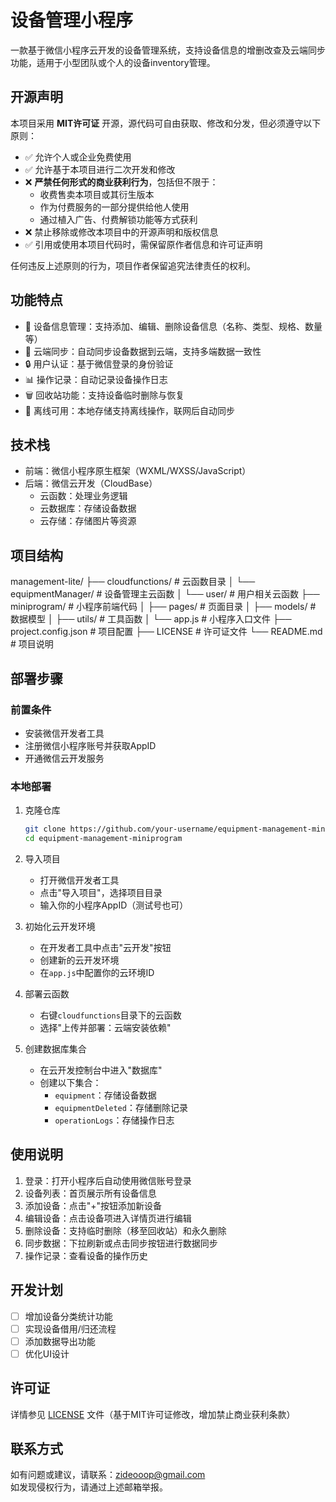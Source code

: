 # 设备管理小程序

一款基于微信小程序云开发的设备管理系统，支持设备信息的增删改查及云端同步功能，适用于小型团队或个人的设备inventory管理。

## 开源声明

本项目采用 **MIT许可证** 开源，源代码可自由获取、修改和分发，但必须遵守以下原则：
- ✅ 允许个人或企业免费使用
- ✅ 允许基于本项目进行二次开发和修改
- ❌ **严禁任何形式的商业获利行为**，包括但不限于：
  - 收费售卖本项目或其衍生版本
  - 作为付费服务的一部分提供给他人使用
  - 通过植入广告、付费解锁功能等方式获利
- ❌ 禁止移除或修改本项目中的开源声明和版权信息
- ✅ 引用或使用本项目代码时，需保留原作者信息和许可证声明

任何违反上述原则的行为，项目作者保留追究法律责任的权利。

## 功能特点

- 📱 设备信息管理：支持添加、编辑、删除设备信息（名称、类型、规格、数量等）
- 🔄 云端同步：自动同步设备数据到云端，支持多端数据一致性
- 🔒 用户认证：基于微信登录的身份验证
- 📊 操作记录：自动记录设备操作日志
- 🗑️ 回收站功能：支持设备临时删除与恢复
- 🚀 离线可用：本地存储支持离线操作，联网后自动同步

## 技术栈

- 前端：微信小程序原生框架（WXML/WXSS/JavaScript）
- 后端：微信云开发（CloudBase）
  - 云函数：处理业务逻辑
  - 云数据库：存储设备数据
  - 云存储：存储图片等资源

## 项目结构
management-lite/
├── cloudfunctions/           # 云函数目录
│   └── equipmentManager/     # 设备管理主云函数
│   └── user/                 # 用户相关云函数
├── miniprogram/              # 小程序前端代码
│   ├── pages/                # 页面目录
│   ├── models/               # 数据模型
│   ├── utils/                # 工具函数
│   └── app.js                # 小程序入口文件
├── project.config.json       # 项目配置
├── LICENSE                   # 许可证文件
└── README.md                 # 项目说明

## 部署步骤

### 前置条件

- 安装微信开发者工具
- 注册微信小程序账号并获取AppID
- 开通微信云开发服务

### 本地部署

1. 克隆仓库
   ```bash
   git clone https://github.com/your-username/equipment-management-miniprogram.git
   cd equipment-management-miniprogram
   ```

2. 导入项目
   - 打开微信开发者工具
   - 点击"导入项目"，选择项目目录
   - 输入你的小程序AppID（测试号也可）

3. 初始化云开发环境
   - 在开发者工具中点击"云开发"按钮
   - 创建新的云开发环境
   - 在`app.js`中配置你的云环境ID

4. 部署云函数
   - 右键`cloudfunctions`目录下的云函数
   - 选择"上传并部署：云端安装依赖"

5. 创建数据库集合
   - 在云开发控制台中进入"数据库"
   - 创建以下集合：
     - `equipment`：存储设备数据
     - `equipmentDeleted`：存储删除记录
     - `operationLogs`：存储操作日志

## 使用说明

1. 登录：打开小程序后自动使用微信账号登录
2. 设备列表：首页展示所有设备信息
3. 添加设备：点击"+"按钮添加新设备
4. 编辑设备：点击设备项进入详情页进行编辑
5. 删除设备：支持临时删除（移至回收站）和永久删除
6. 同步数据：下拉刷新或点击同步按钮进行数据同步
7. 操作记录：查看设备的操作历史

## 开发计划

- [ ] 增加设备分类统计功能
- [ ] 实现设备借用/归还流程
- [ ] 添加数据导出功能
- [ ] 优化UI设计

## 许可证

详情参见 [LICENSE](LICENSE) 文件（基于MIT许可证修改，增加禁止商业获利条款）

## 联系方式

如有问题或建议，请联系：zideooop@gmail.com  
如发现侵权行为，请通过上述邮箱举报。

